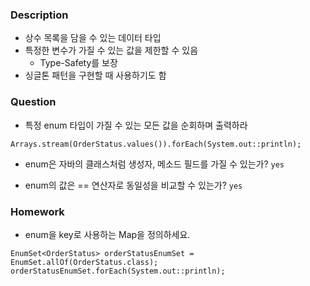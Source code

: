 ### Description

* 상수 목록을 담을 수 있는 데이터 타입
* 특정한 변수가 가질 수 있는 값을 제한할 수 있음
  * Type-Safety를 보장
* 싱글톤 패턴을 구현할 때 사용하기도 함

### Question

* 특정 enum 타입이 가질 수 있는 모든 값을 순회하며 출력하라
```
Arrays.stream(OrderStatus.values()).forEach(System.out::println);
```
* enum은 자바의 클래스처럼 생성자, 메소드 필드를 가질 수 있는가? `yes`

* enum의 값은 == 연산자로 동일성을 비교할 수 있는가? `yes`

### Homework

* enum을 key로 사용하는 Map을 정의하세요.

```
EnumSet<OrderStatus> orderStatusEnumSet = EnumSet.allOf(OrderStatus.class);
orderStatusEnumSet.forEach(System.out::println);
```
